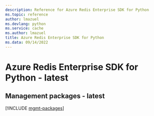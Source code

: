 ```yaml
---
description: Reference for Azure Redis Enterprise SDK for Python
ms.topic: reference
author: lmazuel
ms.devlang: python
ms.service: cache
ms.author: lmazuel
title: Azure Redis Enterprise SDK for Python
ms.data: 09/14/2022
---
```

# Azure Redis Enterprise SDK for Python - latest

## Management packages - latest
[!INCLUDE [mgmt-packages](redis-enterprise-mgmt-index.md)]